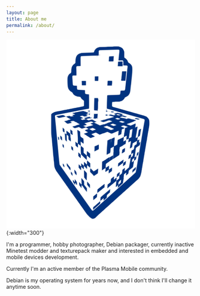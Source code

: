```yaml
---
layout: page
title: About me
permalink: /about/
---
```


![AboutLogo](/img/favicon_symbolic.svg){:width="300"}

I'm a programmer, hobby photographer, Debian packager, currently inactive Minetest modder and texturepack maker and interested in embedded and mobile devices development.

Currently I'm an active member of the Plasma Mobile community.

Debian is my operating system for years now, and I don't think I'll change it anytime soon.
